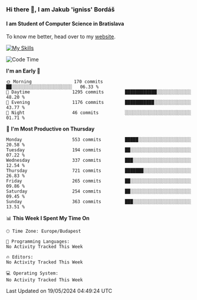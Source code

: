 ### Hi there 👋, I am Jakub 'igniss' Bordáš

#### I am Student of Computer Science in Bratislava
To know me better, head over to my [website](https://bordas.sk).

[![My Skills](https://skillicons.dev/icons?i=js,html,css,figma,svelte,java,kotlin,python,postgresql,typescript,nest,nodejs)](https://bordas.sk)


<!--START_SECTION:waka-->
![Code Time](http://img.shields.io/badge/Code%20Time-1%2C480%20hrs%205%20mins-blue)

**I'm an Early 🐤** 

```text
🌞 Morning                170 commits         ██░░░░░░░░░░░░░░░░░░░░░░░   06.33 % 
🌆 Daytime                1295 commits        ████████████░░░░░░░░░░░░░   48.20 % 
🌃 Evening                1176 commits        ███████████░░░░░░░░░░░░░░   43.77 % 
🌙 Night                  46 commits          ░░░░░░░░░░░░░░░░░░░░░░░░░   01.71 % 
```
📅 **I'm Most Productive on Thursday** 

```text
Monday                   553 commits         █████░░░░░░░░░░░░░░░░░░░░   20.58 % 
Tuesday                  194 commits         ██░░░░░░░░░░░░░░░░░░░░░░░   07.22 % 
Wednesday                337 commits         ███░░░░░░░░░░░░░░░░░░░░░░   12.54 % 
Thursday                 721 commits         ███████░░░░░░░░░░░░░░░░░░   26.83 % 
Friday                   265 commits         ██░░░░░░░░░░░░░░░░░░░░░░░   09.86 % 
Saturday                 254 commits         ██░░░░░░░░░░░░░░░░░░░░░░░   09.45 % 
Sunday                   363 commits         ███░░░░░░░░░░░░░░░░░░░░░░   13.51 % 
```


📊 **This Week I Spent My Time On** 

```text
🕑︎ Time Zone: Europe/Budapest

💬 Programming Languages: 
No Activity Tracked This Week

🔥 Editors: 
No Activity Tracked This Week

💻 Operating System: 
No Activity Tracked This Week
```


 Last Updated on 19/05/2024 04:49:24 UTC
<!--END_SECTION:waka-->
